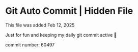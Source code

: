 # Git Auto Commit | Hidden File

This file was added Feb 12, 2025

Just for fun and keeping my daily git commit active 🤪

commit number: 60497

